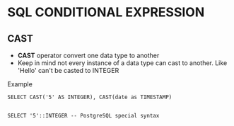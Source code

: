 # SQL CONDITIONAL EXPRESSION

## CAST
- **CAST** operator convert one data type to another
- Keep in mind not every instance of a data type can cast to another. Like 'Hello' can't be casted to INTEGER

Example

```
SELECT CAST('5' AS INTEGER), CAST(date as TIMESTAMP)


SELECT '5'::INTEGER -- PostgreSQL special syntax
```
